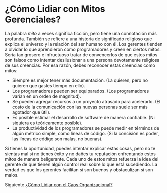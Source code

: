 # ¿Cómo Lidiar con Mitos Gerenciales?
[//]: # (Version:1.0.1)
La palabra *mito* a veces significa ficción, pero tiene una connotación más profunda. También se refiere a una historia de significado religioso que explica el universo y la relación del ser humano con él. Los gerentes tienden a olvidar lo que aprendieron como programadores y creen en ciertos mitos. Sería tan grosero e infructuoso tratar de convencerlos de que estos mitos son falsos como intentar desilusionar a una persona devotamente religiosa de sus creencias. Por esa razón, debes reconocer estas creencias como mitos:

- Siempre es mejor tener más documentación. (La quieren, pero no quieren que gastes tiempo en ello).
- Los programadores pueden ser equiparados. (Los programadores varían en un orden de magnitud).
- Se pueden agregar recursos a un proyecto atrasado para acelerarlo. (El costo de la comunicación con las nuevas personas suele ser más agotador que útil).
- Es posible estimar el desarrollo de software de manera confiable. (Ni siquiera es teóricamente posible).
- La productividad de los programadores se puede medir en términos de algún métrico simple, como líneas de código. (Si la concisión es poder, las líneas de código son malas, no buenas).

Si tienes la oportunidad, puedes intentar explicar estas cosas, pero no te sientas mal si no tienes éxito y no dañes tu reputación enfrentando estos mitos de manera beligerante. Cada uno de estos mitos refuerza la idea del gerente de que tienen algún control real sobre lo que está sucediendo. La verdad es que los gerentes facilitan si son buenos y obstaculizan si son malos.

Siguiente [¿Cómo Lidiar con el Caos Organizacional?](11-How-to-Deal-with-Organizational-Chaos.md)